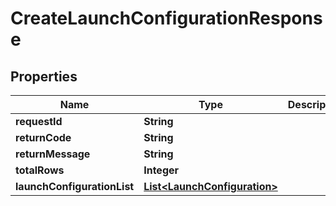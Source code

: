
# CreateLaunchConfigurationResponse

## Properties
Name | Type | Description | Notes
------------ | ------------- | ------------- | -------------
**requestId** | **String** |  |  [optional]
**returnCode** | **String** |  |  [optional]
**returnMessage** | **String** |  |  [optional]
**totalRows** | **Integer** |  |  [optional]
**launchConfigurationList** | [**List&lt;LaunchConfiguration&gt;**](LaunchConfiguration.md) |  |  [optional]



